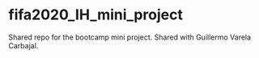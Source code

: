 # fifa2020_IH_mini_project

Shared repo for the bootcamp mini project. Shared with Guillermo Varela Carbajal.
